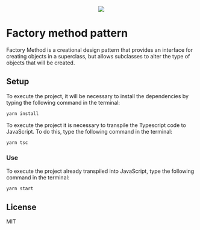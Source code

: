 <p align="center">
  <img src="https://refactoring.guru/images/patterns/cards/factory-method-mini.png"/>
<p/>

# Factory method pattern

Factory Method is a creational design pattern that provides an interface for creating objects in a superclass, but allows subclasses to alter the type of objects that will be created.

## Setup

To execute the project, it will be necessary to install the dependencies by typing the following command in the terminal:

```bash
yarn install
```

To execute the project it is necessary to transpile the Typescript code to JavaScript. To do this, type the following command in the terminal:

```bash
yarn tsc
```

### Use

To execute the project already transpiled into JavaScript, type the following command in the terminal:

```bash
yarn start
```

## License

MIT
